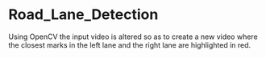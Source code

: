 # Road_Lane_Detection

Using OpenCV the input video is altered so as to create a new video where the closest marks in the left lane and the right lane are highlighted in red.

